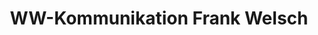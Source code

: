 ---
title: "WW-Kommunikation Frank Welsch"
url: /mayen/ww-kommunikation-frank-welsch/
shop: Handy
---